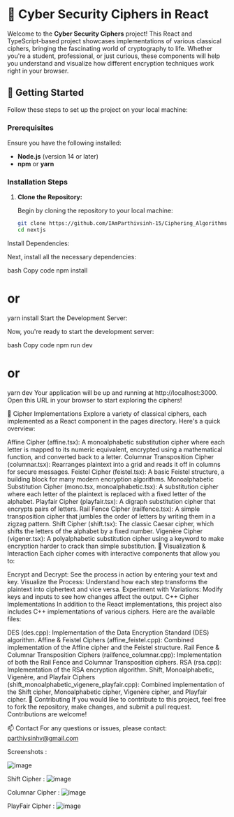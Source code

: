 # 🔐 Cyber Security Ciphers in React

Welcome to the **Cyber Security Ciphers** project! This React and TypeScript-based project showcases implementations of various classical ciphers, bringing the fascinating world of cryptography to life. Whether you're a student, professional, or just curious, these components will help you understand and visualize how different encryption techniques work right in your browser.

## 🚀 Getting Started

Follow these steps to set up the project on your local machine:

### Prerequisites

Ensure you have the following installed:

- **Node.js** (version 14 or later)
- **npm** or **yarn**

### Installation Steps

1. **Clone the Repository:**

   Begin by cloning the repository to your local machine:

   ```bash
   git clone https://github.com/IAmParthivsinh-15/Ciphering_Algorithms.git
   cd nextjs
Install Dependencies:

Next, install all the necessary dependencies:

bash
Copy code
npm install
# or
yarn install
Start the Development Server:

Now, you're ready to start the development server:

bash
Copy code
npm run dev
# or
yarn dev
Your application will be up and running at http://localhost:3000. Open this URL in your browser to start exploring the ciphers!

🔑 Cipher Implementations
Explore a variety of classical ciphers, each implemented as a React component in the pages directory. Here's a quick overview:

Affine Cipher (affine.tsx): A monoalphabetic substitution cipher where each letter is mapped to its numeric equivalent, encrypted using a mathematical function, and converted back to a letter.
Columnar Transposition Cipher (columnar.tsx): Rearranges plaintext into a grid and reads it off in columns for secure messages.
Feistel Cipher (feistel.tsx): A basic Feistel structure, a building block for many modern encryption algorithms.
Monoalphabetic Substitution Cipher (mono.tsx, monoalphabetic.tsx): A substitution cipher where each letter of the plaintext is replaced with a fixed letter of the alphabet.
Playfair Cipher (playfair.tsx): A digraph substitution cipher that encrypts pairs of letters.
Rail Fence Cipher (railfence.tsx): A simple transposition cipher that jumbles the order of letters by writing them in a zigzag pattern.
Shift Cipher (shift.tsx): The classic Caesar cipher, which shifts the letters of the alphabet by a fixed number.
Vigenère Cipher (vigener.tsx): A polyalphabetic substitution cipher using a keyword to make encryption harder to crack than simple substitution.
🎨 Visualization & Interaction
Each cipher comes with interactive components that allow you to:

Encrypt and Decrypt: See the process in action by entering your text and key.
Visualize the Process: Understand how each step transforms the plaintext into ciphertext and vice versa.
Experiment with Variations: Modify keys and inputs to see how changes affect the output.
C++ Cipher Implementations
In addition to the React implementations, this project also includes C++ implementations of various ciphers. Here are the available files:

DES (des.cpp): Implementation of the Data Encryption Standard (DES) algorithm.
Affine & Feistel Ciphers (affine_feistel.cpp): Combined implementation of the Affine cipher and the Feistel structure.
Rail Fence & Columnar Transposition Ciphers (railfence_columnar.cpp): Implementation of both the Rail Fence and Columnar Transposition ciphers.
RSA (rsa.cpp): Implementation of the RSA encryption algorithm.
Shift, Monoalphabetic, Vigenère, and Playfair Ciphers (shift_monoalphabetic_vigenere_playfair.cpp): Combined implementation of the Shift cipher, Monoalphabetic cipher, Vigenère cipher, and Playfair cipher.
🤝 Contributing
If you would like to contribute to this project, feel free to fork the repository, make changes, and submit a pull request. Contributions are welcome!

📫 Contact
For any questions or issues, please contact:
parthivsinhv@gmail.com


Screenshots :


![image](https://github.com/user-attachments/assets/47456fb3-7b70-429f-b678-04f55f5e1454)

Shift Cipher :
![image](https://github.com/user-attachments/assets/fc08135c-581f-4704-8372-99f8077afeb7)

Columnar Cipher :
![image](https://github.com/user-attachments/assets/d671bbb1-bca2-4e9f-b6eb-df0544e9451b)

PlayFair Cipher :
![image](https://github.com/user-attachments/assets/edeba00a-8d27-4ce8-98a3-104f3839cb91)

